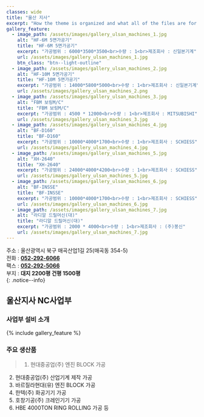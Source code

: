 ```yaml
---
classes: wide
title: "울산 지사"
excerpt: "How the theme is organized and what all of the files are for."
gallery_feature:
  - image_path: /assets/images/gallery_ulsan_machines_1.jpg
    alt: "HF-6M 5면가공기"
    title: "HF-6M 5면가공기"
    excerpt: "가공범위 : 6000*3500*3500<br>수량 : 1<br>제조회사 : 신일본기계"
    url: /assets/images/gallery_ulsan_machines_1.jpg
    btn_class: "btn--light-outline"
  - image_path: /assets/images/gallery_ulsan_machines_2.jpg
    alt: "HF-10M 5면가공기"
    title: "HF-10M 5면가공기"
    excerpt: "가공범위 : 14000*5800*5000<br>수량 : 1<br>제조회사 : 신일본기계"
    url: /assets/images/gallery_ulsan_machines_2.png
  - image_path: /assets/images/gallery_ulsan_machines_3.jpg
    alt: "FBM 보링M/C"
    title: "FBM 보링M/C"
    excerpt: "가공범위 : 4500 * 12000<br>수량 : 1<br>제조회사 : MITSUBISHI"
    url: /assets/images/gallery_ulsan_machines_3.jpg
  - image_path: /assets/images/gallery_ulsan_machines_4.jpg
    alt: "BF-D160"
    title: "BF-D160"
    excerpt: "가공범위 : 10000*4000*1700<br>수량 : 1<br>제조회사 : SCHIESS"
    url: /assets/images/gallery_ulsan_machines_4.jpg
  - image_path: /assets/images/gallery_ulsan_machines_5.jpg
    alt: "XH-2640"
    title: "XH-2640"
    excerpt: "가공범위 : 24000*4000*4200<br>수량 : 1<br>제조회사 : SCHIESS"
    url: /assets/images/gallery_ulsan_machines_5.jpg
  - image_path: /assets/images/gallery_ulsan_machines_6.jpg
    alt: "BF-INSSE"
    title: "BF-INSSE"
    excerpt: "가공범위 : 10000*4000*1700<br>수량 : 1<br>제조회사 : SCHIESS"
    url: /assets/images/gallery_ulsan_machines_6.jpg
  - image_path: /assets/images/gallery_ulsan_machines_7.jpg
    alt: "라디알 드릴머신(대)"
    title: "라디알 드릴머신(대)"
    excerpt: "가공범위 : 2000 * 4000<br>수량 : 1<br>제조회사 : (주)봉신"
    url: /assets/images/gallery_ulsan_machines_7.jpg
---
```


주소 : 울산광역시 북구 매곡산업1길 25(매곡동 354-5)  
전화 : **[052-292-6066](tel:062-955-2244)**  
팩스 : **[052-292-5066](tel:062-955-3367)**  
부지 : **대지 2200평 건평 1500평**  
{: .notice--info}

## 울산지사 NC사업부
### 사업부 설비 소개
{% include gallery_feature %}

### 주요 생산품
> 1. 현대중공업(주) 엔진 BLOCK 가공
2. 현대중공업(주) 산업기계 제작 가공
3. 바르질라현대(유) 엔진 BLOCK 가공
4. 한텍(주) 화공기기 가공
5. 호창기공(주) 크레인기기 가공
6. HBE 4000TON RING ROLLING 가공 등